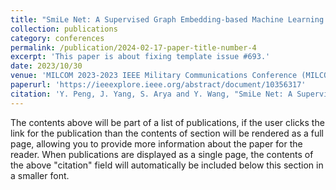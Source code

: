 ```yaml
---
title: "SmiLe Net: A Supervised Graph Embedding-based Machine Learning Approach for NextG Vulnerability Detection"
collection: publications
category: conferences
permalink: /publication/2024-02-17-paper-title-number-4
excerpt: 'This paper is about fixing template issue #693.'
date: 2023/10/30
venue: 'MILCOM 2023-2023 IEEE Military Communications Conference (MILCOM)'
paperurl: 'https://ieeexplore.ieee.org/abstract/document/10356317'
citation: 'Y. Peng, J. Yang, S. Arya and Y. Wang, "SmiLe Net: A Supervised Graph Embedding-based Machine Learning Approach for NextG Vulnerability Detection," MILCOM 2023 - 2023 IEEE Military Communications Conference (MILCOM), Boston, MA, USA, 2023, pp. 554-561, doi: 10.1109/MILCOM58377.2023.10356317.'
---
```


The contents above will be part of a list of publications, if the user clicks the link for the publication than the contents of section will be rendered as a full page, allowing you to provide more information about the paper for the reader. When publications are displayed as a single page, the contents of the above "citation" field will automatically be included below this section in a smaller font.
